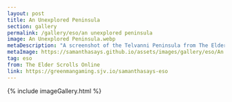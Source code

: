 ```yaml
---
layout: post
title: An Unexplored Peninsula
section: gallery
permalink: /gallery/eso/an unexplored peninsula
image: An Unexplored Peninsula.webp
metaDescription: "A screenshot of the Telvanni Peninsula from The Elder Scrolls Online: Necrom, taken by Samantha Says."
metaImage: https://samanthasays.github.io/assets/images/gallery/eso/An Unexplored Peninsula.webp
tag: eso
from: The Elder Scrolls Online
link: https://greenmangaming.sjv.io/samanthasays-eso
---
```

{% include imageGallery.html %}